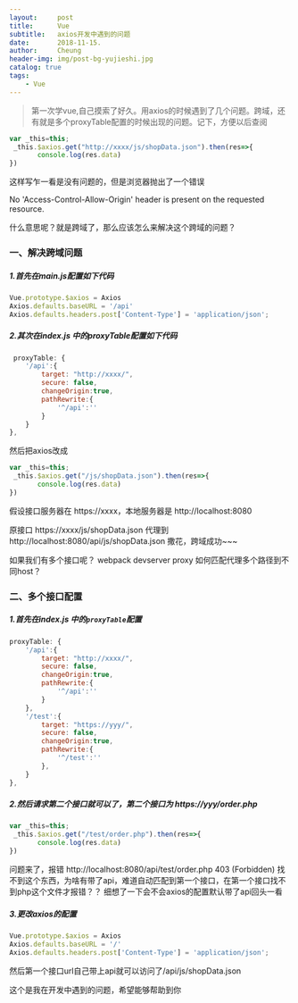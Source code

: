 ```yaml
---
layout:     post
title:      Vue
subtitle:   axios开发中遇到的问题
date:       2018-11-15.
author:     Cheung
header-img: img/post-bg-yujieshi.jpg
catalog: true
tags:
    - Vue
---
```



> 第一次学vue,自己摸索了好久。用axios的时候遇到了几个问题。跨域，还有就是多个proxyTable配置的时候出现的问题。记下，方便以后查阅

```javascript
var _this=this;
 _this.$axios.get("http://xxxx/js/shopData.json").then(res=>{
       console.log(res.data)
})
```
这样写乍一看是没有问题的，但是浏览器抛出了一个错误

No 'Access-Control-Allow-Origin' header is present on the requested resource. 

什么意思呢？就是跨域了，那么应该怎么来解决这个跨域的问题？

### 一、解决跨域问题

#####  1.首先在main.js配置如下代码
```js
Vue.prototype.$axios = Axios
Axios.defaults.baseURL = '/api'
Axios.defaults.headers.post['Content-Type'] = 'application/json';
```
##### 2.其次在index.js 中的proxyTable配置如下代码 
```js
 proxyTable: {
    '/api':{
        target: "http://xxxx/",
        secure: false,
        changeOrigin:true,
        pathRewrite:{
            '^/api':''
        }
    }
},
```
然后把axios改成
```js
var _this=this;
 _this.$axios.get("/js/shopData.json").then(res=>{
       console.log(res.data)
})
```
假设接口服务器在 https://xxxx，本地服务器是 http://localhost:8080

原接口 https://xxxx/js/shopData.json 代理到 http://localhost:8080/api/js/shopData.json
撒花，跨域成功~~~

如果我们有多个接口呢？
webpack devserver proxy 如何匹配代理多个路径到不同host？

### 二、多个接口配置

##### 1.首先在index.js 中的`proxyTable`配置

```js
proxyTable: {
    '/api':{
        target: "http://xxxx/",
        secure: false,
        changeOrigin:true,
        pathRewrite:{
            '^/api':''
        }
    },  
    '/test':{
        target: "https://yyy/",
        secure: false,
        changeOrigin:true,
        pathRewrite:{
            '^/test':''
        },
    }  
},
```
##### 2.然后请求第二个接口就可以了，第二个接口为 https://yyy/order.php

```js
var _this=this;
 _this.$axios.get("/test/order.php").then(res=>{
       console.log(res.data)
})
```
问题来了，报错
http://localhost:8080/api/test/order.php 403 (Forbidden)
找不到这个东西，为啥有带了api，难道自动匹配到第一个接口，在第一个接口找不到php这个文件才报错？？
细想了一下会不会axios的配置默认带了api回头一看

##### 3.更改axios的配置

```js
Vue.prototype.$axios = Axios
Axios.defaults.baseURL = '/'
Axios.defaults.headers.post['Content-Type'] = 'application/json';
```
然后第一个接口url自己带上api就可以访问了/api/js/shopData.json

这个是我在开发中遇到的问题，希望能够帮助到你